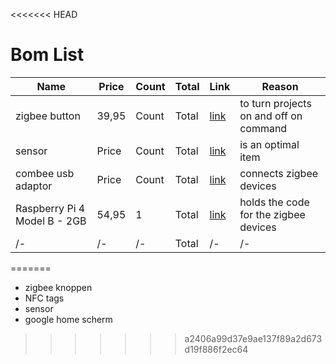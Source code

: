 <<<<<<< HEAD
# Bom List
 | Name | Price | Count | Total | Link | Reason |
 | --- | --- | --- | --- | --- | --- |
 | zigbee button | 39,95 | Count | Total | [link](#https://www.robbshop.nl/draadloze-zigbee-schakelaar-met-8-knoppen) | to turn projects on and off on command |
 | sensor | Price | Count | Total | [link](#https://www.robbshop.nl/robb-smarrt-bewegingsmelder-temperatuursensor-zigbee) | is an optimal item |
 | combee usb adaptor | Price | Count | Total | [link](#https://www.robbshop.nl/conbee-2-deconz-zigbee-usb-dongle) | connects zigbee devices |
 | Raspberry Pi 4 Model B - 2GB | 54,95 | 1 | Total | [link](#https://www.kiwi-electronics.com/nl/raspberry-pi-4-model-b-2gb-4267?search=raspberry%204) | holds the code for the zigbee devices |
 | /- | /- | /- | Total | /- | /- |
=======
- zigbee knoppen
- NFC tags
- sensor
- google home scherm
>>>>>>> a2406a99d37e9ae137f89a2d673d19f886f2ec64
